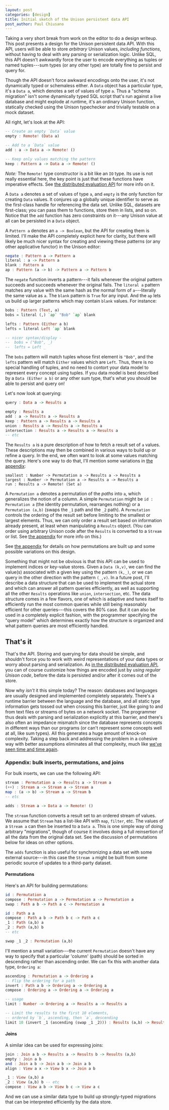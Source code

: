 ```yaml
---
layout: post
categories: [design]
title: Initial sketch of the Unison persistent data API
post_author: Paul Chiusano
---
```


Taking a very short break from work on the editor to do a design writeup. This post presents a design for the Unison persistent data API. With this API, users will be able to store _arbitrary_ Unison values, _including functions_, without having to deal with any parsing or serialization logic. Unlike SQL, this API doesn't awkwardly force the user to encode everything as tuples or named tuples---sum types (or any other type) are totally fine to persist and query for.

Though the API doesn't force awkward encodings onto the user, it's not dynamically typed or schemaless either. A `Data` object has a particular type, it's a `Data a`, which denotes a set of values of type `a`. Thus a "schema migration" isn't some dynamically typed SQL script that's run against a live database and might explode at runtime, it's an ordinary Unison function, statically checked using the Unison typechecker and trivially testable on a mock dataset.

All right, let's look at the API:

```Haskell
-- Create an empty `Data` value
empty : Remote! (Data a)

-- Add to a `Data` value
add : a -> Data a -> Remote! ()

-- Keep only values matching the pattern
keep : Pattern a -> Data a -> Remote! ()
```

_Note:_ The `Remote!` type constructor is a bit like an `IO` type. Its use is not really essential here, the key point is just that these functions have imperative effects. See [the distributed evaluation API](/2015-06-02/distributed-evaluation.html) for more info on it.

A `Data a` denotes a set of values of type `a`, and `empty` is the only function for creating `Data` values. It conjures up a globally unique identifier to serve as the first-class handle for referencing the data set. Unlike SQL, datasets are first-class; you can pass them to functions, store them in lists, and so on. Notice that the `add` function has zero constraints on it---any Unison value at all can be persisted in a `Data` object.

A `Pattern a` denotes an `a -> Boolean`, but the API for creating them is limited. I'll make the API completely explicit here for clarity, but there will likely be much nicer syntax for creating and viewing these patterns (or any other applicative functor) in the Unison editor:

```Haskell
negate : Pattern a -> Pattern a
literal : a -> Pattern a
blank : Pattern a
ap : Pattern (a -> b) -> Pattern a -> Pattern b
```

The `negate` function inverts a pattern---it fails whenever the original pattern succeeds and succeeds whenever the original fails. The `literal a` pattern matches any value with the same hash as the normal form of `a`---literally the same value as `a`. The `blank` pattern is `True` for any input. And the `ap` lets us build up larger patterns which may contain `blank` values. For instance:

```Haskell
bobs : Pattern (Text, a)
bobs = literal (,) `ap` "Bob" `ap` blank

lefts : Pattern (Either a b)
lefts = literal Left `ap` blank

-- nicer syntax/display -
--  bobs = ("Bob", _)
--  lefts = Left _
```

The `bobs` pattern will match tuples whose first element is `"Bob"`, and the `lefts` pattern will match `Either` values which are `Left`. Thus, there is no special handling of tuples, and no need to contort your data model to represent every concept using tuples. If you data model is best described by a `Data (Either a b)` or any other sum type, that's what you should be able to persist and query on!

Let's now look at querying:

```Haskell
query : Data a -> Results a

empty : Results a
add : a -> Results a -> Results a
keep : Pattern a -> Results a -> Results a
union : Results a -> Results a -> Results a
intersection : Results a -> Results a -> Results a
-- etc
```

The `Results a` is a pure description of how to fetch a result set of `a` values. These descriptions may then be combined in various ways to build up or refine a query. In the end, we often want to look at some values matching the query. Here's one way to do that, I'll mention some variations in [the appendix](#appendix):

```
smallest : Number -> Permutation a -> Results a -> Results a
largest : Number -> Permutation a -> Results a -> Results a
run : Results a -> Remote! (Set a)
```

A `Permutation a` denotes a permutation of the _paths_ into `a`, which generalizes the notion of a column. A simple `Permutation` might be `id : Permutation a` (the identity permutation, rearranges nothing) or a `Permutation (a,b)` (swaps the `_1` path and the `_2` path). A `Permutation` controls the ordering of the result set before limiting to the smallest or largest elements. Thus, we can only order a result set based on information already present, at least when manipulating a `Results` object. (You can order using arbitrary Unison code after the `Results` is converted to a `Stream` or list. See [the appendix](#appendix) for more info on this.)

See [the appendix](#appendix) for details on how permutations are built up and some possible variations on this design.

Something that might not be obvious is that this API can be used to implement indices or key-value stores. Given a `Data (k,v)`, we can find the value(s) associated with a given key using the pattern `(k,_)`, or we can query in the other direction with the pattern `(_,v)`. In a future post, I'll describe a data structure that can be used to implement the actual store and which can answer all pattern queries efficiently, as well as supporting all the other `Results` operations like `union`, `intersection`, etc. The data structure comes in a few flavors, one of which is adaptive and tunes itself to efficiently run the most common queries while still being reasonably efficient for other queries---this covers the 80% case. But it can also be used in a completely explicit fashion, with the programmer specifying the "query model" which determines exactly how the structure is organized and what pattern queries are most efficiently handled.

## That's it

That's the API. Storing and querying for data should be simple, and shouldn't force you to work with weird representations of your data types or worry about parsing and serialization. As [in the distributed evaluation API](/2015-06-02/distributed-evaluation.html#what-about-customizing-the-encoding), you can of course customize how things are encoded just by _using regular Unison code_, before the data is persisted and/or after it comes out of the store.

Now why _isn't_ it this simple today? The reason: databases and languages are usually designed and implemented completely separately. There's a runtime barrier between the language and the database, and all static type information gets tossed out when crossing this barrier, just like going to and from text files or streams of bytes on a network socket. The programmer thus deals with parsing and serialization explicitly at this barrier, and there's also often an impedance mismatch since the database represents concepts in different ways than our programs (or can't represent some concepts well at all, like sum types). All this generates a huge amount of knock-on complexity. Taking a step back and addressing the problem in a cohesive way with better assumptions eliminates all that complexity, much like [we've seen time and time again](/2015-06-02/distributed-evaluation.html).

### <a id="appendix"></a>Appendix: bulk inserts, permutations, and joins

For bulk inserts, we can use the following API:

```Haskell
stream : Permutation a -> Results a -> Stream a
(++) : Stream a -> Stream a -> Stream a
map : (a -> b) -> Stream a -> Stream b
-- etc

adds : Stream a -> Data a -> Remote! ()
```

The `stream` function converts a result set to an ordered stream of values. We assume that `Stream` has a list-like API with `map`, `filter`, etc. The values of a `Stream a` can then be inserted to a `Data a`. This is one simple way of doing arbitrary "migrations", though of course it involves doing a full reinsertion of all the data from the original data set. See the discussion of permutations below for ideas on other options.

The `adds` function is also useful for synchronizing a data set with some external source---in this case the `Stream a` might be built from some periodic source of updates to a third-party dataset.

#### Permutations

Here's an API for building permutations:

```Haskell
id : Permutation a
compose : Permutation a -> Permutation a -> Permutation a
swap : Path a b -> Path a c -> Permutation a

id : Path a a
compose : Path a b -> Path b c -> Path a c
_1 : Path (a,b) a
_2 : Path (a,b) b
-- etc

swap _1 _2 : Permutation (a,b)
```

I'll mention a small variation---the current `Permutation` doesn't have any way to specify that a particular 'column' (path) should be sorted in descending rather than ascending order. We can fix this with another data type, `Ordering a`:

```Haskell
ascending : Permutation a -> Ordering a
-- Flip the ordering for a path
invert : Path a b -> Ordering a -> Ordering a
compose : Ordering a -> Ordering a -> Ordering a

-- usage
limit : Number -> Ordering a -> Results a -> Results a

-- Limit the results to the first 10 elements,
-- ordered by `b`, ascending, then `a`, descending
limit 10 (invert _1 (ascending (swap _1 _2))) : Results (a,b) -> Results (a,b)
```

#### Joins

A similar idea can be used for expressing joins:

```Haskell
join : Join a b -> Results a -> Results b -> Results (a,b)
empty : Join a b
and : Join a b -> Join a b -> Join a b
align : View a x -> View b x -> Join a b

_1 : View (a,b) a
_2 : View (a,b) b -- etc
compose : View a b -> View b c -> View a c
```

And we can use a similar data type to build up strongly-typed migrations that can be interpreted efficiently by the data store.
